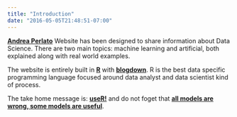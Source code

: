 ```yaml
---
title: "Introduction"
date: "2016-05-05T21:48:51-07:00"
---
```


[**Andrea Perlato**](https://www.linkedin.com/in/andreaperlato/) Website has been designed to share information about Data Science.
There are two main topics: machine learning and artificial, both explained along with real world examples.

The website is entirely built in [**R**](https://www.r-project.org/) with [**blogdown**](https://bookdown.org/yihui/blogdown/).
R is the best data specific programming language focused around data analyst and data scientist kind of process.

The take home message is: [**useR!**](https://user2019.r-project.org/) and do not foget that [**all models are wrong, some models are useful**](https://en.wikipedia.org/wiki/All_models_are_wrong).




